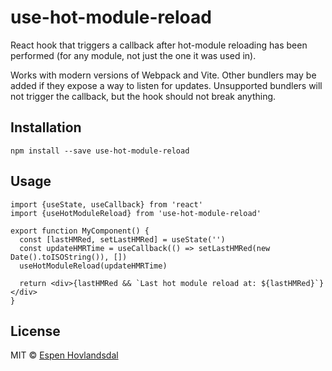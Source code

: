 # use-hot-module-reload

React hook that triggers a callback after hot-module reloading has been performed (for any module, not just the one it was used in).

Works with modern versions of Webpack and Vite.
Other bundlers may be added if they expose a way to listen for updates.
Unsupported bundlers will not trigger the callback, but the hook should not break anything.

## Installation

```
npm install --save use-hot-module-reload
```

## Usage

```tsx
import {useState, useCallback} from 'react'
import {useHotModuleReload} from 'use-hot-module-reload'

export function MyComponent() {
  const [lastHMRed, setLastHMRed] = useState('')
  const updateHMRTime = useCallback(() => setLastHMRed(new Date().toISOString()), [])
  useHotModuleReload(updateHMRTime)

  return <div>{lastHMRed && `Last hot module reload at: ${lastHMRed}`}</div>
}
```

## License

MIT © [Espen Hovlandsdal](https://espen.codes/)
